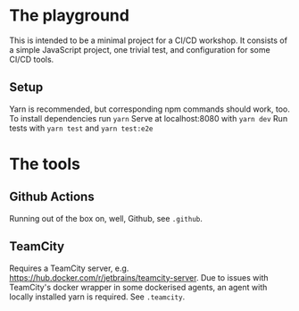 # The playground
This is intended to be a minimal project for a CI/CD workshop.
It consists of a simple JavaScript project, one trivial test, and configuration for some CI/CD tools.

## Setup
Yarn is recommended, but corresponding npm commands should work, too.
To install dependencies run
`yarn`
Serve at localhost:8080 with
`yarn dev`
Run tests with
`yarn test`
and
`yarn test:e2e`

# The tools
## Github Actions
Running out of the box on, well, Github, see `.github`.
## TeamCity
Requires a TeamCity server, e.g. https://hub.docker.com/r/jetbrains/teamcity-server.
Due to issues with TeamCity's docker wrapper in some dockerised agents, an agent with locally installed yarn is required. See `.teamcity`.
